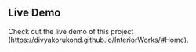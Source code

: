 ## Live Demo
Check out the live demo of this project (https://divyakorukond.github.io/InteriorWorks/#Home).
